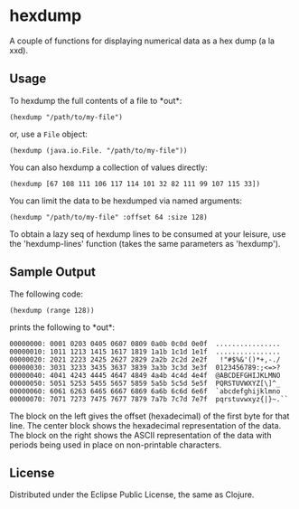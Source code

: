# hexdump

A couple of functions for displaying numerical data as a hex dump (a la xxd).

## Usage

To hexdump the full contents of a file to \*out\*:

`(hexdump "/path/to/my-file")`

or, use a `File` object:

`(hexdump (java.io.File. "/path/to/my-file"))`

You can also hexdump a collection of values directly:

`(hexdump [67 108 111 106 117 114 101 32 82 111 99 107 115 33])`

You can limit the data to be hexdumped via named arguments:

`(hexdump "/path/to/my-file" :offset 64 :size 128)`

To obtain a lazy seq of hexdump lines to be consumed at your leisure, use the 'hexdump-lines' function (takes the same parameters as 'hexdump').

## Sample Output

The following code:

`(hexdump (range 128))`

prints the following to \*out\*:

    00000000: 0001 0203 0405 0607 0809 0a0b 0c0d 0e0f  ................
    00000010: 1011 1213 1415 1617 1819 1a1b 1c1d 1e1f  ................
    00000020: 2021 2223 2425 2627 2829 2a2b 2c2d 2e2f   !"#$%&'()*+,-./
    00000030: 3031 3233 3435 3637 3839 3a3b 3c3d 3e3f  0123456789:;<=>?
    00000040: 4041 4243 4445 4647 4849 4a4b 4c4d 4e4f  @ABCDEFGHIJKLMNO
    00000050: 5051 5253 5455 5657 5859 5a5b 5c5d 5e5f  PQRSTUVWXYZ[\]^_
    00000060: 6061 6263 6465 6667 6869 6a6b 6c6d 6e6f  `abcdefghijklmno
    00000070: 7071 7273 7475 7677 7879 7a7b 7c7d 7e7f  pqrstuvwxyz{|}~.``

The block on the left gives the offset (hexadecimal) of the first byte for that line.  The center block shows the hexadecimal representation of the data.  The block on the right shows the ASCII representation of the data with periods being used in place on non-printable characters.

## License

Distributed under the Eclipse Public License, the same as Clojure.
